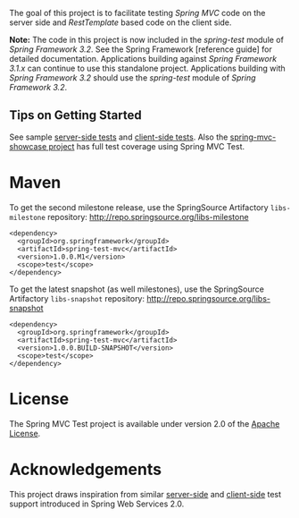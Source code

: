 
The goal of this project is to facilitate testing _Spring MVC_ code on the server side and _RestTemplate_ based code on the client side.

__Note:__ The code in this project is now included in the _spring-test_ module of _Spring Framework 3.2_. See the Spring Framework [reference guide] for detailed documentation. Applications building against _Spring Framework 3.1.x_ can continue to use this standalone project. Applications building with _Spring Framework 3.2_ should use the _spring-test_ module of _Spring Framework 3.2_.

Tips on Getting Started
-----------------------

See sample [server-side tests](spring-test-mvc/tree/master/src/test/java/org/springframework/test/web/server/samples) and [client-side tests](spring-test-mvc/tree/master/src/test/java/org/springframework/test/web/client/samples). Also the [spring-mvc-showcase project](https://github.com/SpringSource/spring-mvc-showcase) has full test coverage using Spring MVC Test.

Maven
=====

To get the second milestone release, use the SpringSource Artifactory `libs-milestone` repository:
http://repo.springsource.org/libs-milestone

    <dependency>
      <groupId>org.springframework</groupId>
      <artifactId>spring-test-mvc</artifactId>
      <version>1.0.0.M1</version>
      <scope>test</scope>
    </dependency>

To get the latest snapshot (as well milestones), use the SpringSource Artifactory `libs-snapshot` repository:
http://repo.springsource.org/libs-snapshot

    <dependency>
      <groupId>org.springframework</groupId>
      <artifactId>spring-test-mvc</artifactId>
      <version>1.0.0.BUILD-SNAPSHOT</version>
      <scope>test</scope>
    </dependency>

License
=======

The Spring MVC Test project is available under version 2.0 of the [Apache License](http://www.apache.org/licenses/LICENSE-2.0).

Acknowledgements
================

This project draws inspiration from similar [server-side](http://static.springsource.org/spring-ws/sites/2.0/reference/html/server.html#d4e1487) and [client-side](http://static.springsource.org/spring-ws/sites/2.0/reference/html/client.html#d4e1860) test support introduced in Spring Web Services 2.0.



